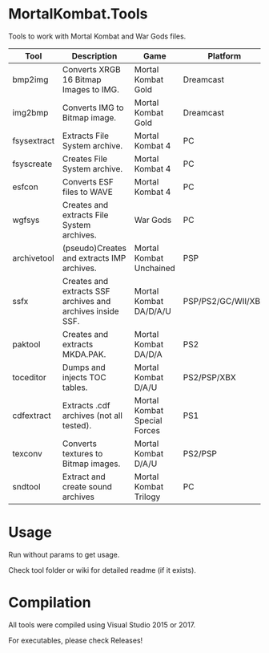 # MortalKombat.Tools
Tools to work with Mortal Kombat and War Gods files.

| Tool | Description | Game | Platform | 
|     ---      |     ---        |    ---        |   ---        | 
| bmp2img   | Converts XRGB 16 Bitmap Images to IMG.     | Mortal Kombat Gold   | Dreamcast |
| img2bmp    | Converts IMG to Bitmap image.      | Mortal Kombat Gold     | Dreamcast |
| fsysextract    | Extracts File System archive.      | Mortal Kombat 4      | PC |
| fsyscreate    | Creates File System archive.      | Mortal Kombat 4      | PC |
| esfcon    | Converts ESF files to WAVE      | Mortal Kombat 4      | PC |
| wgfsys    | Creates and extracts File System archives.      | War Gods      | PC |
| archivetool    | (pseudo)Creates and extracts IMP archives.      | Mortal Kombat Unchained     | PSP|
| ssfx    | Creates and extracts SSF archives and archives inside SSF.      | Mortal Kombat DA/D/A/U | PSP/PS2/GC/WII/XBX|
| paktool    | Creates and extracts MKDA.PAK.      | Mortal Kombat DA/D/A   | PS2|
| toceditor    | Dumps and injects TOC tables.      | Mortal Kombat D/A/U | PS2/PSP/XBX|
| cdfextract    | Extracts .cdf archives (not all tested).      | Mortal Kombat Special Forces  | PS1|
| texconv   | Converts textures to Bitmap images.     | Mortal Kombat D/A/U   | PS2/PSP|
| sndtool    | Extract and create sound archives     | Mortal Kombat Trilogy      | PC |

# Usage
Run without params to get usage.

Check tool folder or wiki for detailed readme (if it exists).

# Compilation
All tools were compiled using Visual Studio 2015 or 2017. 

For executables, please check Releases!
